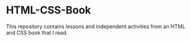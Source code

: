 # HTML-CSS-Book

This repository contains lessons and independent activities from an HTML and CSS book that I read.
